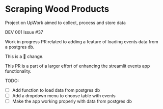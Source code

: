 # Scraping Wood Products

Project on UpWork aimed to collect, process and store data


DEV 001
Issue #37

Work in progress PR related to adding a feature of loading events data from a postgres db.

This is a 🐁 change.

This PR is a part of a larger effort of enhancing the streamlit events app functionality.

TODO:
- [ ] Add function to load data from postgres db
- [ ] Add a dropdown menu to choose table with events
- [ ] Make the app working properly with data from postgres db
